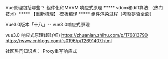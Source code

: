 Vue原理包括哪些？
组件化和MVVM
响应式原理 *****
vdom和diff算法 （热门技术）***** 【重新梳理】
模板编译 *****
组件渲染过程（考察是否全面）



Vue3.0版本「十八」-- vue3.0响应式原理

vue3.0 响应式原理(超详细)
https://zhuanlan.zhihu.com/p/176813790
https://www.cnblogs.com/fs0196/p/12691407.html

社区热门知识点：
Proxy重写响应式